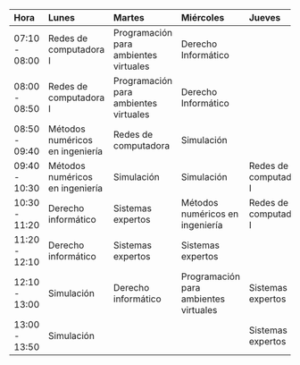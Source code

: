 | Hora | Lunes | Martes | Miércoles | Jueves | Viernes |
| :--- | :----- | :------ | :-------- | :------- | :----- |
| 07:10 - 08:00 | Redes de computadora I | Programación para ambientes virtuales | Derecho Informático | | Programación para ambientes virtuales |
| 08:00 - 08:50 | Redes de computadora I | Programación para ambientes virtuales | Derecho Informático | | Programación para ambientes virtuales |
| 08:50 - 09:40 | Métodos numéricos en ingeniería | Redes de computadora | Simulación | | |
| 09:40 - 10:30 | Métodos numéricos en ingeniería | Simulación | Simulación | Redes de computadoras I | Métodos numéricos |
| 10:30 - 11:20 | Derecho informático | Sistemas expertos | Métodos numéricos en ingeniería | Redes de computadoras I | Métodos numéricos |
| 11:20 - 12:10 | Derecho informático | Sistemas expertos | Sistemas expertos | | |
| 12:10 - 13:00 | Simulación | Derecho informático | Programación para ambientes virtuales | Sistemas expertos | |
| 13:00 - 13:50 | Simulación | | | Sistemas expertos |  | |
